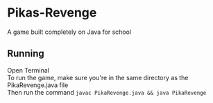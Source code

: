 # Pikas-Revenge
A game built completely on Java for school

## Running

Open Terminal<br>
To run the game, make sure you're in the same directory as the PikaRevenge.java file<br>
Then run the command `javac PikaRevenge.java && java PikaRevenge`
